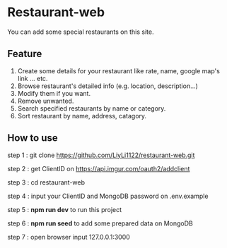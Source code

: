 # Restaurant-web
You can add some special restaurants on this site.
## Feature
1. Create some details for your restaurant like rate, name, google map's link ... etc.
2. Browse restaurant's detailed info (e.g. location, description...)
3. Modify them if you want.
4. Remove unwanted.
5. Search specified restaurants by name or category.
6. Sort restaurant by name, address, catagory. 

## How to use
step 1 : git clone https://github.com/LiyLi1122/restaurant-web.git

step 2 : get ClientID on https://api.imgur.com/oauth2/addclient

step 3 : cd restaurant-web

step 4 : input your ClientID and MongoDB password on .env.example

step 5 : **npm run dev** to run this project

step 6 : **npm run seed** to add some prepared data on MongoDB

step 7 : open browser input 127.0.0.1:3000














